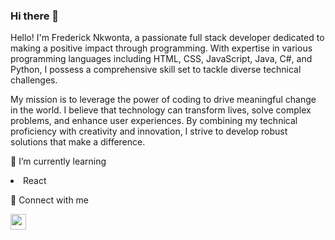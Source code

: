 ### Hi there 👋
Hello! I'm Frederick Nkwonta, a passionate full stack developer dedicated to making a positive impact through programming. With expertise in various programming languages including HTML, CSS, JavaScript, Java, C#, and Python, I possess a comprehensive skill set to tackle diverse technical challenges.

My mission is to leverage the power of coding to drive meaningful change in the world. I believe that technology can transform lives, solve complex problems, and enhance user experiences. By combining my technical proficiency with creativity and innovation, I strive to develop robust solutions that make a difference.

🌱 I’m currently learning 
 <li>
    React
     
 </li>
    
   
  
    
 
  


🔗  Connect with me

<a href="https://www.linkedin.com/in/frederick-nkwonta-a1a5ab201/" rel="nofollow"><img src="https://camo.githubusercontent.com/a493f6833f99fb3c85788d6d9305e6b7a42b838e5ee5d138fd9a8214a7e77472/68747470733a2f2f696d672e736869656c64732e696f2f62616467652f6c696e6b6564696e2d2532333030373742352e7376673f267374796c653d666f722d7468652d6261646765266c6f676f3d6c696e6b6564696e266c6f676f436f6c6f723d7768697465" height="25" data-canonical-src="https://img.shields.io/badge/linkedin-%230077B5.svg?&amp;style=for-the-badge&amp;logo=linkedin&amp;logoColor=white" style="max-width: 100%;"></a>



<!--
**FrederickNK/FrederickNK** is a ✨ _special_ ✨ repository because its `README.md` (this file) appears on your GitHub profile.

Here are some ideas to get you started:

- 🔭 I’m currently working on ...
- 🌱 I’m currently learning ...
- 👯 I’m looking to collaborate on ...
- 🤔 I’m looking for help with ...
- 💬 Ask me about ...
- 📫 How to reach me: ...
- 😄 Pronouns: ...
- ⚡ Fun fact: ...
-->
